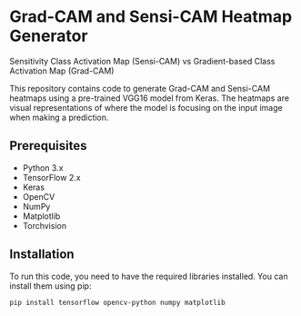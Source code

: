 #  Grad-CAM and Sensi-CAM Heatmap Generator
Sensitivity Class Activation Map (Sensi-CAM) vs Gradient-based Class Activation Map (Grad-CAM)


This repository contains code to generate Grad-CAM and Sensi-CAM heatmaps using a pre-trained VGG16 model from Keras. The heatmaps are visual representations of where the model is focusing on the input image when making a prediction.

## Prerequisites

- Python 3.x
- TensorFlow 2.x
- Keras
- OpenCV
- NumPy
- Matplotlib
- Torchvision

## Installation

To run this code, you need to have the required libraries installed. You can install them using pip:

```bash
pip install tensorflow opencv-python numpy matplotlib

